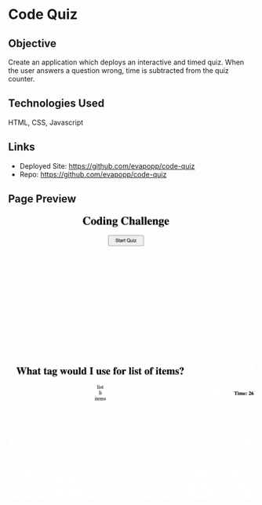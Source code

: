 # Code Quiz

## Objective
Create an application which deploys an interactive and timed quiz. When the user answers a question wrong, time is subtracted from the quiz counter.

## Technologies Used
HTML, CSS, Javascript

## Links
* Deployed Site: https://github.com/evapopp/code-quiz
* Repo: https://github.com/evapopp/code-quiz

## Page Preview
![home page](/images/quiz.png)
![questions page](/images/quiz2.png)